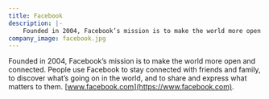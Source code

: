 ```yaml
---
title: Facebook
description: |-
    Founded in 2004, Facebook’s mission is to make the world more open and connected.
company_image: facebook.jpg
---
```

Founded in 2004, Facebook’s mission is to make the world more open and connected. People use Facebook to stay connected with friends and family, to discover what’s going on in the world, and to share and express what matters to them. [www.facebook.com](https://www.facebook.com).
